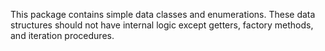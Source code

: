 This package contains simple data classes and enumerations.
These data structures should not have internal logic except getters, factory methods, and iteration procedures.